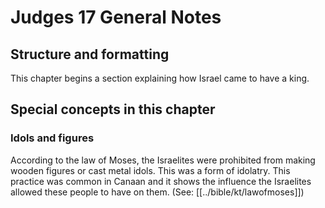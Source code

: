 # Judges 17 General Notes
## Structure and formatting

This chapter begins a section explaining how Israel came to have a king.

## Special concepts in this chapter

### Idols and figures

According to the law of Moses, the Israelites were prohibited from making wooden figures or cast metal idols. This was a form of idolatry. This practice was common in Canaan and it shows the influence the Israelites allowed these people to have on them. (See: [[../bible/kt/lawofmoses]])